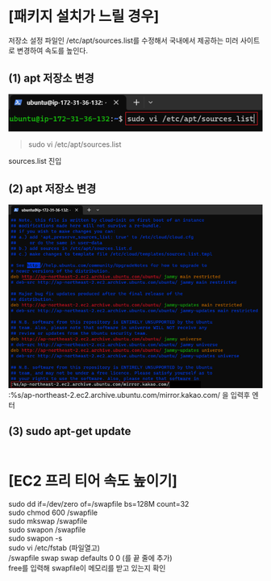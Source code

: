 # [패키지 설치가 느릴 경우]

저장소 설정 파일인 /etc/apt/sources.list를 수정해서
국내에서 제공하는 미러 사이트로 변경하여 속도를 높인다.

## (1) apt 저장소 변경<br>

![img](../Img/mirror1.png)<br>

> sudo vi /etc/apt/sources.list

sources.list 진입<br>

## (2) apt 저장소 변경<br>

![img](../Img/mirror2.png)<br>
:%s/ap-northeast-2.ec2.archive.ubuntu.com/mirror.kakao.com/ 을 입력후 엔터

## (3) sudo apt-get update<br><br>

# [EC2 프리 티어 속도 높이기]

sudo dd if=/dev/zero of=/swapfile bs=128M count=32<br>
sudo chmod 600 /swapfile<br>
sudo mkswap /swapfile<br>
sudo swapon /swapfile<br>
sudo swapon -s<br>
sudo vi /etc/fstab (파일열고)<br>
/swapfile swap swap defaults 0 0 (를 끝 줄에 추가)<br>
free를 입력해 swapfile이 메모리를 받고 있는지 확인<br>
